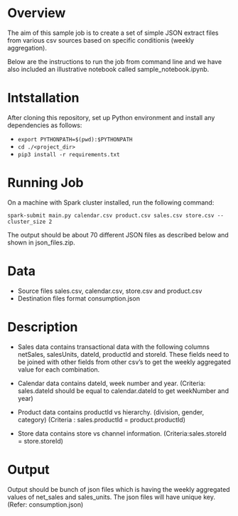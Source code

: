 # Overview

The aim of this sample job is to create a set of simple JSON extract files from various csv sources based on specific conditionis (weekly aggregation).

Below are the instructions to run the job from command line and we have also included an illustrative notebook called sample_notebook.ipynb.

# Intstallation

After cloning this repository, set up Python environment and install any dependencies as follows:

* `export PYTHONPATH=$(pwd):$PYTHONPATH`
* `cd ./<project_dir>`
* `pip3 install -r requirements.txt`

# Running Job

On a machine with Spark cluster installed, run the following command:

`spark-submit main.py calendar.csv product.csv sales.csv store.csv --cluster_size 2`

The output should be about 70 different JSON files as described below and shown in json_files.zip.

# Data

* Source files sales.csv, calendar.csv, store.csv and product.csv
* Destination files format consumption.json


# Description 

* Sales data contains transactional data with the following columns netSales, salesUnits, dateId, productId and storeId. These fields need to be joined with other fields from other csv’s to get the weekly aggregated value for each combination.

* Calendar data contains dateId, week number and year. (Criteria: sales.dateId should be equal to calendar.dateId to get weekNumber and year) 

* Product data contains productId vs hierarchy. (division, gender, category) (Criteria : sales.productId = product.productId)

* Store data contains store vs channel information. (Criteria:sales.storeId = store.storeId)

# Output
Output should be bunch of json files which is having the weekly aggregated values of net_sales and sales_units. The json files will have unique key. (Refer: consumption.json) 
